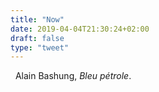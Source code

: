 ```yaml
---
title: "Now"
date: 2019-04-04T21:30:24+02:00
draft: false
type: "tweet"
---
```

<a href="https://itunes.apple.com/fr/album/bleu-p%C3%A9trole/275346103" type="application/rss+xml" class="iconfont icon-music" title="rss"></a> &nbsp; Alain Bashung, *Bleu pétrole*.

